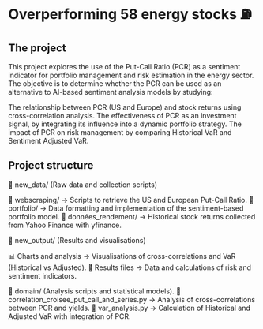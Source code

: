 # Overperforming 58 energy stocks :fuelpump:

## The project 
This project explores the use of the Put-Call Ratio (PCR) as a sentiment indicator for portfolio management and risk estimation in the energy sector. The objective is to determine whether the PCR can be used as an alternative to AI-based sentiment analysis models by studying:

The relationship between PCR (US and Europe) and stock returns using cross-correlation analysis.
The effectiveness of PCR as an investment signal, by integrating its influence into a dynamic portfolio strategy.
The impact of PCR on risk management by comparing Historical VaR and Sentiment Adjusted VaR.

## Project structure

📁 new_data/ (Raw data and collection scripts)

📂 webscraping/ → Scripts to retrieve the US and European Put-Call Ratio.
📂 portfolio/ → Data formatting and implementation of the sentiment-based portfolio model.
📄 données_rendement/ → Historical stock returns collected from Yahoo Finance with yfinance.


📁 new_output/ (Results and visualisations)

📊 Charts and analysis → Visualisations of cross-correlations and VaR (Historical vs Adjusted).
📄 Results files → Data and calculations of risk and sentiment indicators.

📁 domain/ (Analysis scripts and statistical models).
📄 correlation_croisee_put_call_and_series.py → Analysis of cross-correlations between PCR and yields.
📄 var_analysis.py → Calculation of Historical and Adjusted VaR with integration of PCR.
